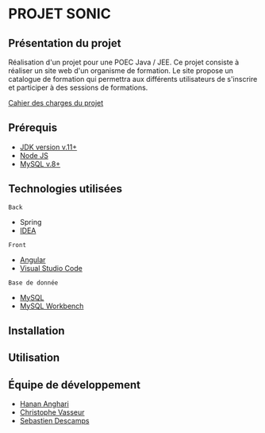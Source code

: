 # PROJET SONIC

## Présentation du projet

Réalisation d'un projet pour une POEC Java / JEE. Ce projet consiste à réaliser un site web d'un organisme de formation. Le site propose un catalogue de formation qui permettra aux différents utilisateurs de s'inscrire et participer à des sessions de formations.

[Cahier des charges du projet](./docs/cahier_des_charges.pdf)

## Prérequis
* [JDK version v.11+](https://www.oracle.com/fr/java/technologies/javase/jdk11-archive-downloads.html)
* [Node JS](https://nodejs.org/en/)
* [MySQL v.8+](https://dev.mysql.com/downloads/installer/)

## Technologies utilisées
``` Back ```
* Spring
* [IDEA](https://www.jetbrains.com/fr-fr/idea/download/#section=windows)

``` Front ```
* [Angular](https://angular.io/)
* [Visual Studio Code](https://code.visualstudio.com/download)

``` Base de donnée ```
* [MySQL](https://www.mysql.com/fr/)
* [MySQL Workbench](https://www.mysql.com/fr/products/workbench/)

## Installation

## Utilisation

## Équipe de développement
* [Hanan Anghari](https://github.com/hanan-anghari)
* [Christophe Vasseur](https://github.com/Christophe-Vasseur)
* [Sebastien Descamps](https://github.com/behsse)